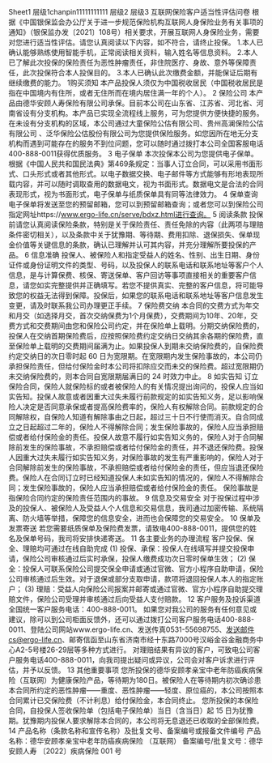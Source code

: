 Sheet1
	层级1chanpin11111111111	层级2	层级3
	互联网保险客户适当性评估问卷
		根据《中国银保监会办公厅关于进一步规范保险机构互联网人身保险业务有关事项的通知》（银保监办发〔2021〕108号）相关要求，开展互联网人身保险业务，需要对您进行适当性评估。请您认真阅读以下内容，如不符合，请终止投保。
			1.本人已确认能够熟练使用智能手机，正常阅读相关资料，输入姓名等信息资料。
			2.本人已了解此次投保的保险责任为恶性肿瘤责任，非住院医疗、身故、意外等保障责任，此次投保符合本人投保目的。
			3.本人已确认此次缴费金额，并能保证后期有继续缴费的能力。
	1购买须知
		本产品投保人须仅为中国税收居民（中国税收居民是指在中国境内有住所，或者无住所而在境内居住满一年的个人）。
	2 保险公司
		本产品由德华安顾人寿保险有限公司承保。目前本公司在山东省、江苏省、河北省、河南省设有分支机构。本产品已实现全流程线上服务，可为您提供方便快捷的服务。在未设有分支机构的区域，本公司通过大童保险公估有限公司、贵州高澜保险公估有限公司 、泛华保险公估股份有限公司为您提供保险服务。如您因所在地无分支机构而遇到可能存在的服务不到位问题，您可以随时通过拨打本公司全国客服电话400-888-0011获得优质服务。
	3 电子保单
		本次投保本公司为您提供电子保单。根据《中国人民共和国民法典》第469条规定：当事人订立合同，可以采用书面形式、口头形式或者其他形式。以电子数据交换、电子邮件等方式能够有形地表现所载内容，并可以随时调取查用的数据电文，视为书面形式。数据电文是合法的合同表现形式，视为书面形式，电子保单与纸质保单具有同等法律效力。 
	4 保单查询
		电子保单将发送至您的预留邮箱，您可以到预留邮箱查询；或者您可以到保险公司指定网址https://www.ergo-life.cn/serve/bdxz.html进行查询。
	5 阅读条款
		投保前请您认真阅读保险条款，特别是关于保险责任、责任免除的内容（此两项与理赔条件密切相关），以及条款中关于犹豫期、等待期、费用扣除、退保损失、保单现金价值等关键信息的条款，确认已理解并认可其内容，并充分理解所要投保的产品。
	6 信息准确
		投保人、被保险人和指定受益人的姓名、性别、出生日期、身份证件或身份证明文件的类型、号码，以及投保人的联系电话和联系地址等客户个人信息，是与计算保费、核保、寄送保单、客户回访等事项直接相关的重要客户信息，请您如实完整提供并正确填写。若您不提供真实、完整的客户信息，将可能导致您的权益无法得到保障。投保后，如果您的联系电话和联系地址等客户信息发生变更，请及时联系我公司办理更正手续。
	7 保险费交纳
		本合同的交费方式为年交和月交（如选择月交，首次交纳保费为1个月保费），交费期间为10年、20年，交费方式和交费期间由您和保险公司约定，并在保险单上载明。分期交纳保险费的，投保人在交纳首期保险费后，应按照保险费约定交纳日交纳其余各期的保险费，直至保险单上载明的交费期间届满为止。如果投保人到期未交纳保险费的，自保险费约定交纳日的次日零时起 60 日为宽限期。在宽限期内发生保险事故的，本公司仍承担保险责任，但给付保险金时本公司将扣除应交而未交的保险费。超过宽限期仍未交纳保险费的，则本合同自宽限期届满日的 24 时效力中止。
	8 如实告知
		订立保险合同，保险人就保险标的或者被保险人的有关情况提出询问的，投保人应当如实告知。投保人故意或者因重大过失未履行前款规定的如实告知义务，足以影响保险人决定是否同意承保或者提高保险费率的，保险人有权解除合同。前款规定的合同解除权，自保险人知道有解除事由之日起，超过三十日不行使而消灭。自合同成立之日起超过二年的，保险人不得解除合同；发生保险事故的，保险人应当承担赔偿或者给付保险金的责任。投保人故意不履行如实告知义务的，保险人对于合同解除前发生的保险事故，不承担赔偿或者给付保险金的责任，并不退还保险费。投保人因重大过失未履行如实告知义务，对保险事故的发生有严重影响的，保险人对于合同解除前发生的保险事故，不承担赔偿或者给付保险金的责任，但应当退还保险费。保险人在合同订立时已经知道投保人未如实告知的情况的，保险人不得解除合同；发生保险事故的，保险人应当承担赔偿或者给付保险金的责任。 保险事故是指保险合同约定的保险责任范围内的事故。
	9 信息及交易安全
		对于投保过程中涉及的投保人、被保险人及受益人个人信息和交易信息，我司通过加密传输、系统隔离、防火墙等举措，保障您的信息安全，进而也会保障您的交易安全。
	10 保单及发票寄送
		若您需要纸质保单及保险费发票，请致电400-888-0011，提供您的姓名及保单号码，我司将安排快递寄送。
	11 各主要业务的办理流程
		客户投保、保全、理赔均可通过在线自助完成
			(1) 投保、承保：投保人在线填写并提交投保申请，保险公司审核通过后实时承保，投保人缴费成功次日零时保单生效；
			(2) 保全：投保人可联系保险公司提交保全申请或通过官微、官方小程序自助申请，保险公司审核通过后生效。对于退保或部分支取申请，款项将退回投保人本人的指定账户；
			(3) 理赔：受益人向保险公司报案并邮寄或通过官微、官方小程序自助提交理赔文件，保险公司受理并审核通过后向受益人支付赔款。
	12 客户服务及投诉渠道
		全国统一客户服务电话：400-888-0011。
			如果您对我公司的服务有任何意见或建议，除可以到公司柜面反馈外，还可以通过拨打公司客户服务电话400-888-0011、登陆公司网站www.ergo-life.cn、发送传真0531-55698755、发送邮件cs@ergo-life.cn、邮寄信函至山东省济南市经十东路7000号汉峪金谷金融商务中心A2-5号楼26-29层等多种方式进行。
			对理赔结果有异议的客户，可致电公司客户服务电话400-888-0011，向我司提出疑问或异议，公司会对客户诉求进行评估，并予以反馈。
	13 其他重要事项
		您所投保的德华安顾孝亲宝中老年防癌疾病保险（互联网）为健康保险产品，等待期为180日。被保险人在等待期内初次确诊患本合同所约定的恶性肿瘤——重度、恶性肿瘤——轻度、原位癌的，本公司按照本合同累计已交保险费（不计利息）给付保险金，本合同终止。
		您所投保的本保险合同，自投保人签收保险单（包括电子保险单）当日（含当日）起 15 日为犹豫期。犹豫期内投保人要求解除本合同的，本公司将无息退还已收取的全部保险费。
	14 产品名称（条款名称和宣传名称）及批复文号、备案编号或报备文件编号
		产品名称：德华安顾孝亲宝中老年防癌疾病保险
（互联网）
		备案编号/批复文号：德华安顾人寿 〔2022〕疾病保险 001 号



